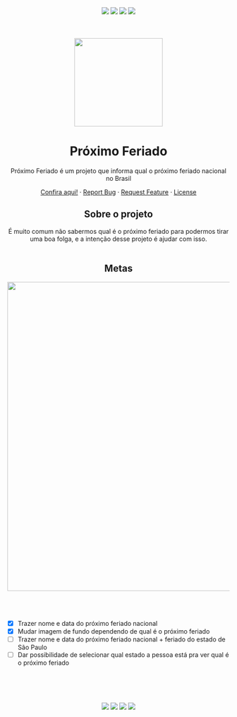 <div align="center">
  <img src="https://img.shields.io/github/languages/code-size/carolsvntos/proximo-feriado">
  <img src="https://img.shields.io/website?url=https%3A%2F%2Fcarolsvntos.github.io%2Fproximo-feriado%2F">
  <img src="https://img.shields.io/github/stars/carolsvntos/proximo-feriado?style=social">
  <img src="https://img.shields.io/twitter/follow/carolsvntos?style=social">
  <br /><br /><br /><br />
</div>
<div align="center">
  <img src="https://carolsvntos.github.io/proximo-feriado/assets/img/favicon.png" width="200">
  <h1 align="center">Próximo Feriado</h3>
  <p>Próximo Feriado é um projeto que informa qual o próximo feriado nacional no Brasil</p>
  <p>
    <a href="https://carolsvntos.github.io/proximo-feriado/">Confira aqui!</a>
    ·
    <a href="https://github.com/carolsvntos/proximo-feriado/issues">Report Bug</a>
    ·
    <a href="https://github.com/carolsvntos/proximo-feriado/issues">Request Feature</a>
    ·
    <a href="https://github.com/carolsvntos/proximo-feriado/blob/master/LICENSE.md">License</a>
  </p>
</div>
<div align="center">
  <h2>Sobre o projeto</h2>
</div>
<div align="center">
  É muito comum não sabermos qual é o próximo feriado para podermos tirar uma boa folga, e a intenção desse projeto é ajudar com isso.
  <br /><br />
</div>
<div align="center">
  <h2>Metas</h2>
</div>
<div align="center">
  <img src="https://user-images.githubusercontent.com/1522117/189207277-f7ab57f4-a5a4-43f0-88c7-7dd134d627db.png" width="700">
  <br /><br /><br /><br />
</div>

- [x] Trazer nome e data do próximo feriado nacional
- [x] Mudar imagem de fundo dependendo de qual é o próximo feriado
- [ ] Trazer nome e data do próximo feriado nacional + feriado do estado de São Paulo
- [ ] Dar possibilidade de selecionar qual estado a pessoa está pra ver qual é o próximo feriado

<div align="center">
  <br /><br /><br /><br />
  <img src="https://img.shields.io/badge/javascript-%23323330.svg?style=for-the-badge&logo=javascript&logoColor=%23F7DF1E">
  <img src="https://img.shields.io/badge/html5-%23E34F26.svg?style=for-the-badge&logo=html5&logoColor=white">
  <img src="https://img.shields.io/badge/css3-%231572B6.svg?style=for-the-badge&logo=css3&logoColor=white">
  <a href="https://nubank.com.br/pagar/2jvzz/7daYOnLdXB">
    <img src="https://img.shields.io/badge/Buy%20Me%20a%20Coffee-ffdd00?style=for-the-badge&logo=buy-me-a-coffee&logoColor=black">
  </a>
</div>
